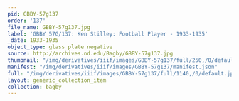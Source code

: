 ```yaml
---
pid: GBBY-57g137
order: '137'
file_name: GBBY-57g137.jpg
label: 'GBBY 57G/137: Ken Stilley: Football Player - 1933-1935'
_date: 1933-1935
object_type: glass plate negative
source: http://archives.nd.edu/Bagby/GBBY-57g137.jpg
thumbnail: "/img/derivatives/iiif/images/GBBY-57g137/full/250,/0/default.jpg"
manifest: "/img/derivatives/iiif/images/GBBY-57g137/manifest.json"
full: "/img/derivatives/iiif/images/GBBY-57g137/full/1140,/0/default.jpg"
layout: generic_collection_item
collection: bagby
---
```


